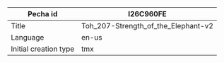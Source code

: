 |Pecha id | I26C960FE
| --- | --- 
|Title | Toh_207-Strength_of_the_Elephant-v2 
|Language | en-us
|Initial creation type | tmx